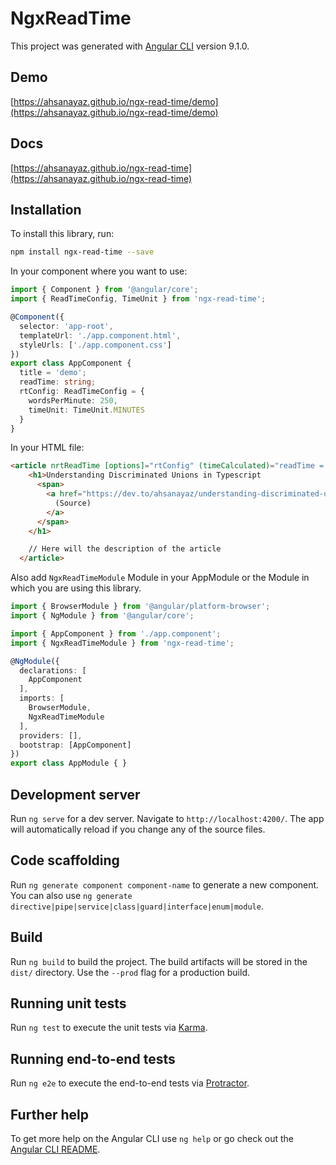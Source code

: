# NgxReadTime

This project was generated with [Angular CLI](https://github.com/angular/angular-cli) version 9.1.0.

## Demo

[https://ahsanayaz.github.io/ngx-read-time/demo](https://ahsanayaz.github.io/ngx-read-time/demo)

## Docs

[https://ahsanayaz.github.io/ngx-read-time](https://ahsanayaz.github.io/ngx-read-time)

## Installation

To install this library, run:
```bash
npm install ngx-read-time --save
```

In your component where you want to use:

```typescript
import { Component } from '@angular/core';
import { ReadTimeConfig, TimeUnit } from 'ngx-read-time';

@Component({
  selector: 'app-root',
  templateUrl: './app.component.html',
  styleUrls: ['./app.component.css']
})
export class AppComponent {
  title = 'demo';
  readTime: string;
  rtConfig: ReadTimeConfig = {
    wordsPerMinute: 250,
    timeUnit: TimeUnit.MINUTES
  }
}

```

In your HTML file:

```html
<article nrtReadTime [options]="rtConfig" (timeCalculated)="readTime = $event.minutes">
    <h1>Understanding Discriminated Unions in Typescript
      <span>
        <a href="https://dev.to/ahsanayaz/understanding-discriminated-unions-in-typescript-5cd">
          (Source)
        </a>
      </span>
    </h1>

    // Here will the description of the article
  </article>
``` 

Also add `NgxReadTimeModule` Module in your AppModule or the Module in which you are using this library.

```typescript
import { BrowserModule } from '@angular/platform-browser';
import { NgModule } from '@angular/core';

import { AppComponent } from './app.component';
import { NgxReadTimeModule } from 'ngx-read-time';

@NgModule({
  declarations: [
    AppComponent
  ],
  imports: [
    BrowserModule,
    NgxReadTimeModule
  ],
  providers: [],
  bootstrap: [AppComponent]
})
export class AppModule { }

```

## Development server

Run `ng serve` for a dev server. Navigate to `http://localhost:4200/`. The app will automatically reload if you change any of the source files.

## Code scaffolding

Run `ng generate component component-name` to generate a new component. You can also use `ng generate directive|pipe|service|class|guard|interface|enum|module`.

## Build

Run `ng build` to build the project. The build artifacts will be stored in the `dist/` directory. Use the `--prod` flag for a production build.

## Running unit tests

Run `ng test` to execute the unit tests via [Karma](https://karma-runner.github.io).

## Running end-to-end tests

Run `ng e2e` to execute the end-to-end tests via [Protractor](http://www.protractortest.org/).

## Further help

To get more help on the Angular CLI use `ng help` or go check out the [Angular CLI README](https://github.com/angular/angular-cli/blob/master/README.md).
